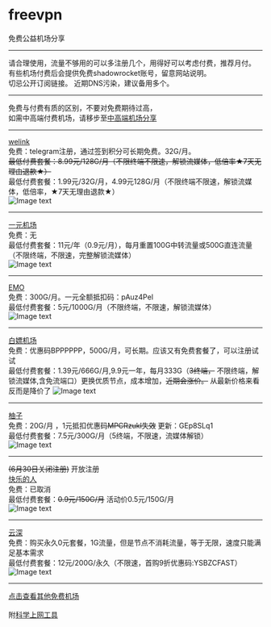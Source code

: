 # freevpn
免费公益机场分享  
****
请合理使用，流量不够用的可以多注册几个，用得好可以考虑付费，推荐月付。  
有些机场付费后会提供免费shadowrocket账号，留意网站说明。  
切忌公开订阅链接。  近期DNS污染，建议备用多个。  
****
免费与付费有质的区别，不要对免费期待过高，  
如需中高端付费机场，请移步至[中高端机场分享](https://github.com/deezertidal/fee-based/blob/main/README.md)
****
[welink](https://t.me/welink345bot?start=15fEi4Y5)  
免费：telegram注册，通过签到积分可长期免费。32G/月。  
~~最低付费套餐：8.99元/128G/月（不限终端不限速，解锁流媒体，低倍率★7天无理由退款★）~~  
最低付费套餐：1.99元/32G/月，4.99元128G/月（不限终端不限速，解锁流媒体，低倍率，★7天无理由退款★）  
![Image text](https://github.com/deezertidal/freevpn/blob/main/img/welink.jpg)
****
[一元机场](https://xn--4gq62f52gdss.com/#/register?code=xKN6katp)  
免费：无  
最低付费套餐：11元/年（0.9元/月），每月重置100G中转流量或500G直连流量（不限终端，不限速，完整解锁流媒体）   
![Image text](https://github.com/deezertidal/freevpn/blob/main/img/Yyjc.png)  
****
[EMO](https://yyds.emovpn.top/#/register?code=7KLxhYOS)  
免费：300G/月。一元全额抵扣码：pAuz4Pel  
最低付费套餐：5元/1000G/月（不限终端，不限速，解锁流媒体）  
![Image text](https://github.com/deezertidal/freevpn/blob/main/img/EMO.png)  
****
[白嫖机场](https://xn--mesv7f5toqlp.club/#/register?code=oxbXIi7k)  
免费：优惠码BPPPPPP，500G/月，可长期。应该又有免费套餐了，可以注册试试  
最低付费套餐：1.39元/666G/月,9.9元一年，每月333G（~~3终端，~~ 不限终端，解锁流媒体,含免流端口）更换优质节点，成本增加，~~近期会涨价。~~ 从最新价格来看反而是降价了
![Image text](https://github.com/deezertidal/freevpn/blob/main/img/Bpjc.png)  
****
[柚子](https://www.youzi.pro/#/register?code=8TuKBnAV)  
免费：20G/月 ，1元抵扣优惠码~~MPCRzukl失效~~  更新：GEp8SLq1  
最低付费套餐：7.5元/300G/月（5终端，不限速，流媒体解锁）  
![Image text](https://github.com/deezertidal/freevpn/blob/main/img/youzi.jpg)  
****
~~(6月30日关闭注册)~~  开放注册  
[快乐的人](http://yun.moonfree.top/#/register?code=qgdKwQjz)  
免费：已取消  
最低付费套餐：~~0.9元/150G/月~~ 活动价0.5元/150G/月    
![Image text](https://github.com/deezertidal/freevpn/blob/main/img/kldr.png)  
****
[云深](https://ysbzc.one/#/register?code=ZfpvDLlW)    
免费：购买永久0元套餐，1G流量，但是节点不消耗流量，等于无限，速度只能满足基本需求    
最低付费套餐：12元/200G/永久（不限速，首购9折优惠码:YSBZCFAST）  
![Image text](https://github.com/deezertidal/freevpn/blob/main/img/yunshen.png)  
****
[点击查看其他免费机场](https://github.com/deezertidal/freevpn/blob/main/%E5%85%B6%E4%BB%96%E5%85%8D%E8%B4%B9%E6%9C%BA%E5%9C%BA/others.md)  
<br>
附[科学上网工具](https://github.com/deezertidal/freevpn/blob/main/tools.md)  
